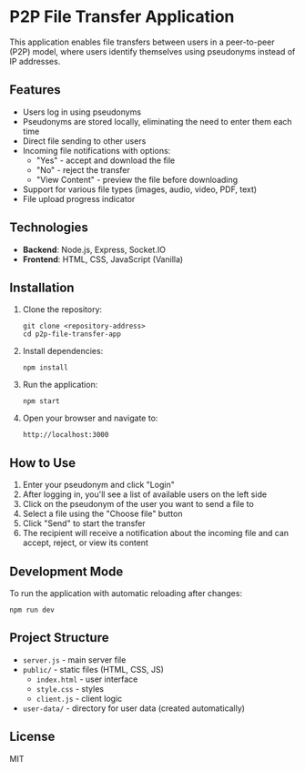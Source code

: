 # P2P File Transfer Application

This application enables file transfers between users in a peer-to-peer (P2P) model, where users identify themselves using pseudonyms instead of IP addresses.

## Features

- Users log in using pseudonyms
- Pseudonyms are stored locally, eliminating the need to enter them each time
- Direct file sending to other users
- Incoming file notifications with options:
  - "Yes" - accept and download the file
  - "No" - reject the transfer
  - "View Content" - preview the file before downloading
- Support for various file types (images, audio, video, PDF, text)
- File upload progress indicator

## Technologies

- **Backend**: Node.js, Express, Socket.IO
- **Frontend**: HTML, CSS, JavaScript (Vanilla)

## Installation

1. Clone the repository:
   ```
   git clone <repository-address>
   cd p2p-file-transfer-app
   ```

2. Install dependencies:
   ```
   npm install
   ```

3. Run the application:
   ```
   npm start
   ```

4. Open your browser and navigate to:
   ```
   http://localhost:3000
   ```

## How to Use

1. Enter your pseudonym and click "Login"
2. After logging in, you'll see a list of available users on the left side
3. Click on the pseudonym of the user you want to send a file to
4. Select a file using the "Choose file" button
5. Click "Send" to start the transfer
6. The recipient will receive a notification about the incoming file and can accept, reject, or view its content

## Development Mode

To run the application with automatic reloading after changes:
```
npm run dev
```

## Project Structure

- `server.js` - main server file
- `public/` - static files (HTML, CSS, JS)
  - `index.html` - user interface
  - `style.css` - styles
  - `client.js` - client logic
- `user-data/` - directory for user data (created automatically)

## License

MIT
